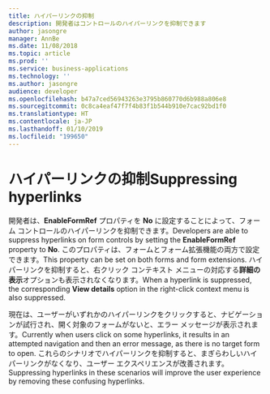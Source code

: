 ```yaml
---
title: ハイパーリンクの抑制
description: 開発者はコントロールのハイパーリンクを抑制できます
author: jasongre
manager: AnnBe
ms.date: 11/08/2018
ms.topic: article
ms.prod: ''
ms.service: business-applications
ms.technology: ''
ms.author: jasongre
audience: developer
ms.openlocfilehash: b47a7ced56943263e3795b860770d6b988a806e8
ms.sourcegitcommit: 0c8ca4eaf47f7f4b83f1b544b910e7cac92bd1f0
ms.translationtype: HT
ms.contentlocale: ja-JP
ms.lasthandoff: 01/10/2019
ms.locfileid: "199650"
---
```

# <a name="suppressing-hyperlinks"></a><span data-ttu-id="9c6a9-103">ハイパーリンクの抑制</span><span class="sxs-lookup"><span data-stu-id="9c6a9-103">Suppressing hyperlinks</span></span>

<span data-ttu-id="9c6a9-104">開発者は、**EnableFormRef** プロパティを **No** に設定することによって、フォーム コントロールのハイパーリンクを抑制できます。</span><span class="sxs-lookup"><span data-stu-id="9c6a9-104">Developers are able to suppress hyperlinks on form controls by setting the **EnableFormRef** property to **No**.</span></span> <span data-ttu-id="9c6a9-105">このプロパティは、フォームとフォーム拡張機能の両方で設定できます。</span><span class="sxs-lookup"><span data-stu-id="9c6a9-105">This property can be set on both forms and form extensions.</span></span> <span data-ttu-id="9c6a9-106">ハイパーリンクを抑制すると、右クリック コンテキスト メニューの対応する**詳細の表示**オプションも表示されなくなります。</span><span class="sxs-lookup"><span data-stu-id="9c6a9-106">When a hyperlink is suppressed, the corresponding **View details** option in the right-click context menu is also suppressed.</span></span> 
 
<span data-ttu-id="9c6a9-107">現在は、ユーザーがいずれかのハイパーリンクをクリックすると、ナビゲーションが試行され、開く対象のフォームがないと、エラー メッセージが表示されます。</span><span class="sxs-lookup"><span data-stu-id="9c6a9-107">Currently when users click on some hyperlinks, it results in an attempted navigation and then an error message, as there is no target form to open.</span></span> <span data-ttu-id="9c6a9-108">これらのシナリオでハイパーリンクを抑制すると、まぎらわしいハイパーリンクがなくなり、ユーザー エクスペリエンスが改善されます。</span><span class="sxs-lookup"><span data-stu-id="9c6a9-108">Suppressing hyperlinks in these scenarios will improve the user experience by removing these confusing hyperlinks.</span></span>  
